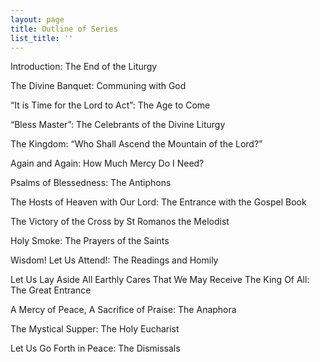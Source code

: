 ```yaml
---
layout: page
title: Outline of Series
list_title: ''
---
```


Introduction: The End of the Liturgy

The Divine Banquet: Communing with God

“It is Time for the Lord to Act”: The Age to Come

“Bless Master”: The Celebrants of the Divine Liturgy

The Kingdom: “Who Shall Ascend the Mountain of the Lord?”

Again and Again: How Much Mercy Do I Need?

Psalms of Blessedness: The Antiphons

The Hosts of Heaven with Our Lord: The Entrance with the Gospel Book

The Victory of the Cross by St Romanos the Melodist

Holy Smoke: The Prayers of the Saints

Wisdom! Let Us Attend!: The Readings and Homily

Let Us Lay Aside All Earthly Cares That We May Receive The King Of All: The Great Entrance

A Mercy of Peace, A Sacrifice of Praise: The Anaphora

The Mystical Supper: The Holy Eucharist

Let Us Go Forth in Peace: The Dismissals
